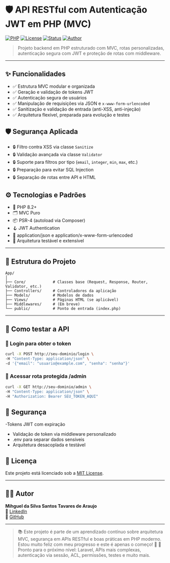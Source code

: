 # 🛡️ API RESTful com Autenticação JWT em PHP (MVC)

[![PHP](https://img.shields.io/badge/PHP-8.x-blue?logo=php)](https://www.php.net/)
[![License](https://img.shields.io/badge/license-MIT-green)](LICENSE)
[![Status](https://img.shields.io/badge/status-em%20desenvolvimento-yellow)]()
[![Author](https://img.shields.io/badge/autor-Mihguel%20Silva-blueviolet)](https://github.com/mihguelsilva)

> Projeto backend em PHP estruturado com MVC, rotas personalizadas, autenticação segura com JWT e proteção de rotas com middleware.

---

## ✨ Funcionalidades

- ✅ Estrutura MVC modular e organizada
- ✅ Geração e validação de tokens JWT
- ✅ Autenticação segura de usuários
- ✅ Manipulação de requisições via JSON e `x-www-form-urlencoded`
- ✅ Sanitização e validação de entrada (anti-XSS, anti-injeção)
- ✅ Arquitetura flexível, preparada para evolução e testes

## 🛡️ Segurança Aplicada

- 🔒 Filtro contra XSS via classe `Sanitize`
- 🔒 Validação avançada via classe `Validator`
- 🔒 Suporte para filtros por tipo (`email`, `integer`, `min`, `max`, etc.)
- 🔒 Preparação para evitar SQL Injection
- 🔒 Separação de rotas entre API e HTML

## ⚙️ Tecnologias e Padrões

- 🧩 PHP 8.2+
- 🗂️ MVC Puro
- 📦 PSR-4 (autoload via Composer)
- 🪝 JWT Authentication
- 📄 application/json e application/x-www-form-urlencoded
- 🧪 Arquitetura testável e extensível

---

## 🧱 Estrutura do Projeto

```plaintext
App/
│
├── Core/            # Classes base (Request, Response, Router, Validator, etc.)
├── Controllers/     # Controladores da aplicação
├── Models/          # Modelos de dados
├── Views/           # Páginas HTML (se aplicável)
├── Middlewares/     # (Em breve)
└── public/          # Ponto de entrada (index.php)

```

---

## 🧪 Como testar a API

### 🔐 Login para obter o token

```bash
curl -X POST http://seu-dominio/login \
-H "Content-Type: application/json" \
-d '{"email": "usuario@example.com", "senha": "senha"}'
```

### 📡 Acessar rota protegida /admin
```bash
curl -X GET http://seu-dominio/admin \
-H "Content-Type: application/json" \
-H "Authorization: Bearer SEU_TOKEN_AQUI"
```

## 🔐 Segurança

-Tokens JWT com expiração 
- Validação de token via middleware personalizado
- .env para separar dados sensíveis
- Arquitetura desacoplada e testável

## 📜 Licença

Este projeto está licenciado sob a [MIT License](LICENSE).

---

## 👨‍💻 Autor

**Mihguel da Silva Santos Tavares de Araujo**  
🔗 [LinkedIn](https://www.linkedin.com/in/mihguel-da-silva-santos-tavares-de-araujo)  
🐙 [GitHub](https://github.com/mihguelsilva)

---

> 📚 Este projeto é parte de um aprendizado contínuo sobre arquitetura MVC, segurança em APIs RESTful e boas práticas em PHP moderno.  
> Estou muito feliz com meu progresso e este é apenas o começo! 💙
> 🧪 Pronto para o próximo nível: Laravel, APIs mais complexas, autenticação via sessão, ACL, permissões, testes e muito mais.